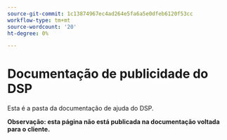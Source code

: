 ```yaml
---
source-git-commit: 1c13874967ec4ad264e5fa6a5e0dfeb6120f53cc
workflow-type: tm+mt
source-wordcount: '20'
ht-degree: 0%

---
```

# Documentação de publicidade do DSP

Esta é a pasta da documentação de ajuda do DSP.

**Observação: esta página não está publicada na documentação voltada para o cliente.**
